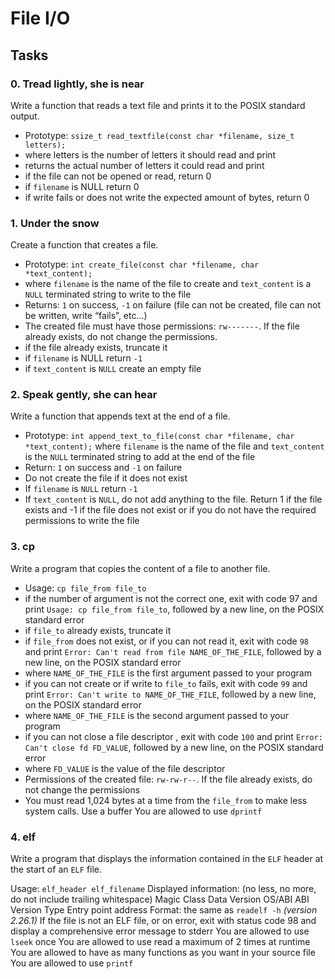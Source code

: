 # File I/O

## Tasks

### 0. Tread lightly, she is near
Write a function that reads a text file and prints it to the POSIX standard output.

- Prototype: `ssize_t read_textfile(const char *filename, size_t letters);`
- where letters is the number of letters it should read and print
- returns the actual number of letters it could read and print
- if the file can not be opened or read, return 0
- if `filename` is NULL return 0
- if write fails or does not write the expected amount of bytes, return 0

### 1. Under the snow
Create a function that creates a file.

- Prototype: `int create_file(const char *filename, char *text_content);`
- where `filename` is the name of the file to create and `text_content` is a `NULL` terminated string to write to the file
- Returns: `1` on success, `-1` on failure (file can not be created, file can not be written, write “fails”, etc…)
- The created file must have those permissions: `rw-------`. If the file already exists, do not change the permissions.
- if the file already exists, truncate it
- if `filename` is NULL return `-1`
- if `text_content` is `NULL` create an empty file

### 2. Speak gently, she can hear
Write a function that appends text at the end of a file.

- Prototype: `int append_text_to_file(const char *filename, char *text_content);`
where `filename` is the name of the file and `text_content` is the `NULL` terminated string to add at the end of the file
- Return: `1` on success and `-1` on failure
- Do not create the file if it does not exist
- If `filename` is `NULL` return `-1`
- If `text_content` is `NULL`, do not add anything to the file. Return 1 if the file exists and -1 if the file does not exist or if you do not have the required permissions to write the file

### 3. cp
Write a program that copies the content of a file to another file.

- Usage: `cp file_from file_to`
- if the number of argument is not the correct one, exit with code 97 and print `Usage: cp file_from file_to`, followed by a new line, on the POSIX standard error
- if `file_to` already exists, truncate it
- if `file_from` does not exist, or if you can not read it, exit with code `98` and print `Error: Can't read from file NAME_OF_THE_FILE`, followed by a new line, on the POSIX standard error
- where `NAME_OF_THE_FILE` is the first argument passed to your program
- if you can not create or if write to `file_to` fails, exit with code `99` and print `Error: Can't write to NAME_OF_THE_FILE`, followed by a new line, on the POSIX standard error
- where `NAME_OF_THE_FILE` is the second argument passed to your program
- if you can not close a file descriptor , exit with code `100` and print `Error: Can't close fd FD_VALUE`, followed by a new line, on the POSIX standard error
- where `FD_VALUE` is the value of the file descriptor
- Permissions of the created file: `rw-rw-r--`. If the file already exists, do not change the permissions
- You must read 1,024 bytes at a time from the `file_from` to make less system calls. Use a buffer
You are allowed to use `dprintf`

### 4. elf
Write a program that displays the information contained in the `ELF` header at the start of an `ELF` file.

Usage: `elf_header elf_filename`
Displayed information: (no less, no more, do not include trailing whitespace)
Magic
Class
Data
Version
OS/ABI
ABI Version
Type
Entry point address
Format: the same as `readelf -h` *(version 2.26.1)*
If the file is not an ELF file, or on error, exit with status code 98 and display a comprehensive error message to stderr
You are allowed to use `lseek` once
You are allowed to use read a maximum of 2 times at runtime
You are allowed to have as many functions as you want in your source file
You are allowed to use `printf`
